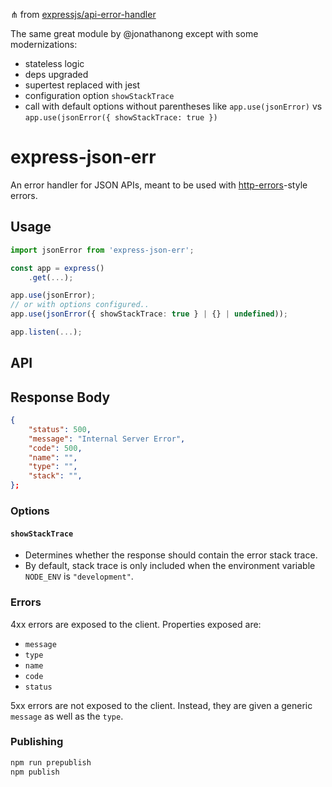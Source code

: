 ⋔ from [expressjs/api-error-handler](https://github.com/expressjs/api-error-handler/blob/master/index.js)

The same great module by @jonathanong except with some modernizations:

- stateless logic
- deps upgraded
- supertest replaced with jest
- configuration option `showStackTrace`
- call with default options without parentheses like `app.use(jsonError)` vs `app.use(jsonError({ showStackTrace: true })`

# express-json-err

An error handler for JSON APIs, meant to be used with [http-errors](https://github.com/jshttp/http-errors)-style errors.

## Usage

```ts
import jsonError from 'express-json-err';

const app = express()
	.get(...);

app.use(jsonError);
// or with options configured..
app.use(jsonError({ showStackTrace: true } | {} | undefined));

app.listen(...);
```

## API

## Response Body

```json
{
	"status": 500,
	"message": "Internal Server Error",
	"code": 500,
	"name": "",
	"type": "",
	"stack": "",
};
```

### Options

#### `showStackTrace`

- Determines whether the response should contain the error stack trace.
- By default, stack trace is only included when the environment variable `NODE_ENV` is `"development"`.

### Errors

4xx errors are exposed to the client.
Properties exposed are:

- `message`
- `type`
- `name`
- `code`
- `status`

5xx errors are not exposed to the client.
Instead, they are given a generic `message` as well as the `type`.

### Publishing

```sh
npm run prepublish
npm publish
```
